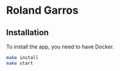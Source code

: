 # Roland Garros

## Installation

To install the app, you need to have Docker.

```bash
make install
make start
```